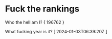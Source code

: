 # Fuck the rankings

Who the hell am I?
{ 196762 }

What fucking year is it?
[ 2024-01-03T06:39:20Z ]
